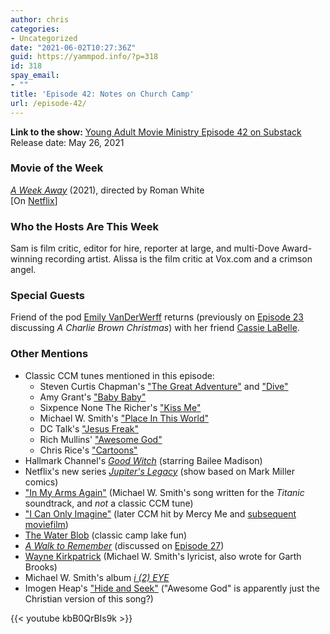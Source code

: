 ```yaml
---
author: chris
categories:
- Uncategorized
date: "2021-06-02T10:27:36Z"
guid: https://yammpod.info/?p=318
id: 318
spay_email:
- ""
title: 'Episode 42: Notes on Church Camp'
url: /episode-42/
---
```

 

**Link to the show:** [Young Adult Movie Ministry Episode 42 on Substack](https://yammpod.substack.com/p/episode-42-notes-on-church-camp)  
Release date: May 26, 2021

### Movie of the Week

_[A Week Away](https://www.imdb.com/title/tt11388278/)_ (2021), directed by Roman White  
[On [Netflix](https://www.netflix.com/title/81183451)]

### Who the Hosts Are This Week

Sam is film critic, editor for hire, reporter at large, and multi-Dove Award-winning recording artist. Alissa is the film critic at Vox.com and a crimson angel.

### Special Guests

Friend of the pod <a href="https://twitter.com/emilyvdw" data-type="URL" data-id="https://twitter.com/emilyvdw">Emily VanDerWerff</a> returns (previously on [Episode 23](https://yammpod.info/episode-23/) discussing _A Charlie Brown Christmas_) with her friend [Cassie LaBelle](https://cassielabelle.medium.com/).

### Other Mentions

  * Classic CCM tunes mentioned in this episode:
      * Steven Curtis Chapman's ["The Great Adventure"](https://www.youtube.com/watch?v=hVFPjIp6nkk) and ["Dive"](https://www.youtube.com/watch?v=hXqXIicm8uU)
      * Amy Grant's ["Baby Baby"](https://www.youtube.com/watch?v=vMXuuYnoRdI)
      * Sixpence None The Richer's ["Kiss Me"](https://www.youtube.com/watch?v=hII0JXUJNDo)
      * Michael W. Smith's ["Place In This World"](https://www.youtube.com/watch?v=LpXMnY_t03M)
      * DC Talk's ["Jesus Freak"](https://www.youtube.com/watch?v=kbB0QrBIs9k)
      * Rich Mullins' ["Awesome God"](https://www.youtube.com/watch?v=kCTNaPFkqUM)
      * Chris Rice's ["Cartoons"](https://www.youtube.com/watch?v=OsejfbPUrXE)
  * Hallmark Channel's _[Good Witch](https://www.imdb.com/title/tt3906732/?ref_=nm_flmg_act_3)_ (starring Bailee Madison)
  * Netflix's new series _[Jupiter's Legacy](https://www.imdb.com/title/tt5774002/)_ (show based on Mark Miller comics)
  * ["In My Arms Again"](https://www.youtube.com/watch?v=YK7SLxrvtBc) (Michael W. Smith's song written for the _Titanic_ soundtrack, and _not_ a classic CCM tune)
  * ["I Can Only Imagine"](https://www.youtube.com/watch?v=N_lrrq_opng) (later CCM hit by Mercy Me and [subsequent moviefilm](https://www.imdb.com/title/tt6450186/))
  * [The Water Blob](http://thewaterblob.com/) (classic camp lake fun)
  * _[A Walk to Remember](https://www.imdb.com/title/tt0281358/)_ (discussed on [Episode 27](https://yammpod.info/episode-27/))
  * [Wayne Kirkpatrick](https://en.wikipedia.org/wiki/Wayne_Kirkpatrick) (Michael W. Smith's lyricist, also wrote for Garth Brooks)
  * Michael W. Smith's album _[i (2) EYE](https://en.wikipedia.org/wiki/I_2_(EYE))_
  * Imogen Heap's ["Hide and Seek"](https://www.youtube.com/watch?v=UYIAfiVGluk) ("Awesome God" is apparently just the Christian version of this song?)
  
  {{< youtube kbB0QrBIs9k >}}
